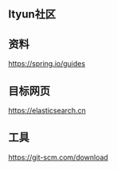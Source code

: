 ## Ityun社区

## 资料
https://spring.io/guides
## 目标网页
https://elasticsearch.cn

## 工具
https://git-scm.com/download